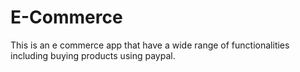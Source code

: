 # E-Commerce
This is an e commerce app that have a wide range of functionalities including buying products using paypal.
